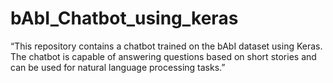 # bAbI_Chatbot_using_keras
“This repository contains a chatbot trained on the bAbI dataset using Keras. The chatbot is capable of answering questions based on short stories and can be used for natural language processing tasks.”
